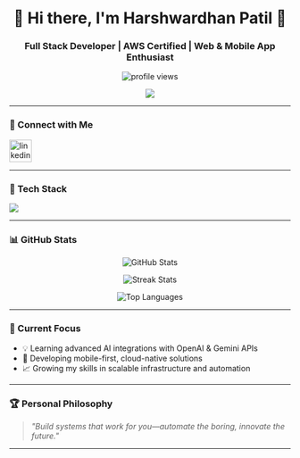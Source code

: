 <h1 align="center">🚀 Hi there, I'm Harshwardhan Patil 👋</h1>
<h3 align="center">Full Stack Developer | AWS Certified | Web & Mobile App Enthusiast</h3>

<p align="center">
  <img src="https://komarev.com/ghpvc/?username=harshwardhanpatil-8010&label=Profile%20Views&color=0e75b6&style=flat" alt="profile views"/>
</p>

<p align="center">
<p align="center">
<img src="https://github-profile-trophy.vercel.app/?username=harshwardhanpatil-8010&theme=radical&no-bg=true&no-frame=true&column=7" />


</p>

</p>

---

### 🔗 Connect with Me

<p align="left">
  <a href="https://www.linkedin.com/in/harshwardhan-patil-a1bb11289/" target="_blank">
    <img src="https://skillicons.dev/icons?i=linkedin" alt="linkedin" height="40"/>
  </a>
</p>

---

### 💼 Tech Stack

<p align="left">
  <img src="https://skillicons.dev/icons?i=html,css,tailwind,bootstrap,js,ts,react,nextjs,nodejs,express,mongodb,mysql,python,flask,django,aws,firebase,git,github,linux,postman,figma" />
</p>

---

### 📊 GitHub Stats

<p align="center">
  <img src="https://github-readme-stats.vercel.app/api?username=harshwardhanpatil-8010&show_icons=true&theme=radical&hide=prs&count_private=true" alt="GitHub Stats" />
</p>

<p align="center">
  <img src="https://github-readme-streak-stats.herokuapp.com/?user=harshwardhanpatil-8010&theme=radical" alt="Streak Stats" />
</p>

<p align="center">
  <img src="https://github-readme-stats.vercel.app/api/top-langs/?username=harshwardhanpatil-8010&layout=compact&theme=radical" alt="Top Languages" />
</p>

---

### 🧠 Current Focus

- 💡 Learning advanced AI integrations with OpenAI & Gemini APIs  
- 📱 Developing mobile-first, cloud-native solutions  
- 📈 Growing my skills in scalable infrastructure and automation

---

### 🏆 Personal Philosophy

> *"Build systems that work for you—automate the boring, innovate the future."*

---


